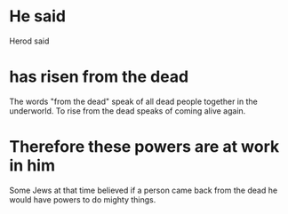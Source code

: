 
# He said
Herod said

# has risen from the dead
The words "from the dead" speak of all dead people together in the underworld. To rise from the dead speaks of coming alive again.

# Therefore these powers are at work in him
Some Jews at that time believed if a person came back from the dead he would have powers to do mighty things.